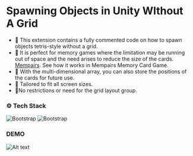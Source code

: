 # Spawning Objects in Unity WIthout A Grid









- 🌱 This extension contains a fully commented code on how to spawn objects tetris-style without a grid.
- 🌱 It is perfect for memory games where the limitation may be running out of space and the need arises to reduce the size of the cards. [Mempairs](https://play.google.com/store/apps/details?id=com.Flamation.Mempairs&hl=en_US). See how it works in Mempairs Memory Card Game.
- 🌱 With the multi-dimensional array, you can also store the positions of the cards for future use.
- 🌱 Tailored to fit all screen sizes. 
- 🌱No restrictions or need for the grid layout group.



### ⚙️ Tech Stack

![Bootstrap](https://img.shields.io/badge/-Unity-05122A?style=flat-square&logo=Unity&color=b032b3) ![Bootstrap](https://img.shields.io/badge/-C%23-05122A?style=flat-square&logo=C#&color=b032b3)


### DEMO
![Alt text](https://flamationstudios.com/git/images/spawningdemo.gif "Spawning System")
